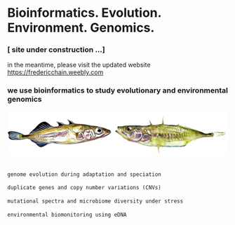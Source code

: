 # Bioinformatics. Evolution. Environment. Genomics.

### [ site under construction ...]


in the meantime, please visit the updated website https://fredericchain.weebly.com


###  we use bioinformatics to study evolutionary and environmental genomics

<img src="sticklebacks.jpg" alt="sticklebacks">

```markdown

genome evolution during adaptation and speciation

```

```markdown
duplicate genes and copy number variations (CNVs)

```

```markdown
mutational spectra and microbiome diversity under stress

```

```markdown
environmental biomonitoring using eDNA

```

